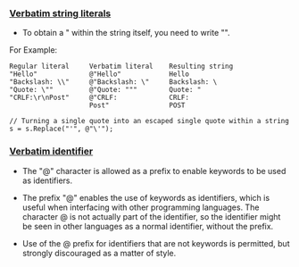 ### [Verbatim string literals](http://csharpindepth.com/Articles/General/Strings.aspx)

* To obtain a " within the string itself, you need to write "".

For Example:

    Regular literal     Verbatim literal    Resulting string
    "Hello"             @"Hello"	        Hello
    "Backslash: \\"     @"Backslash: \"     Backslash: \
    "Quote: \""         @"Quote: """        Quote: "
    "CRLF:\r\nPost"     @"CRLF:             CRLF:
                        Post"               POST

    // Turning a single quote into an escaped single quote within a string
    s = s.Replace("'", @"\'");

### [Verbatim identifier](https://docs.microsoft.com/en-us/dotnet/csharp/language-reference/language-specification/lexical-structure#identifiers)

* The "@" character is allowed as a prefix to enable keywords to be used as identifiers.

* The prefix "@" enables the use of keywords as identifiers, which is useful when interfacing with other programming languages. The character @ is not actually part of the identifier, so the identifier might be seen in other languages as a normal identifier, without the prefix.

* Use of the @ prefix for identifiers that are not keywords is permitted, but strongly discouraged as a matter of style.